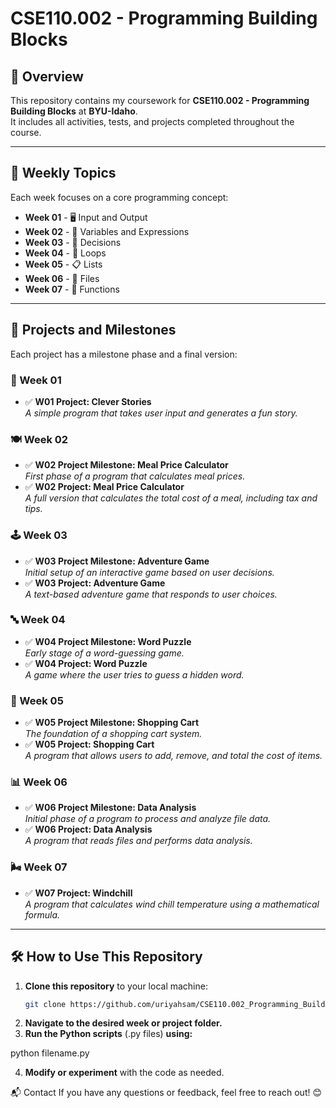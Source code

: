 # CSE110.002 - Programming Building Blocks

## 📌 Overview
This repository contains my coursework for **CSE110.002 - Programming Building Blocks** at **BYU-Idaho**.  
It includes all activities, tests, and projects completed throughout the course.

---

## 📅 Weekly Topics
Each week focuses on a core programming concept:

- **Week 01** - 🖥️ Input and Output  
- **Week 02** - 🔢 Variables and Expressions  
- **Week 03** - 🤔 Decisions  
- **Week 04** - 🔄 Loops  
- **Week 05** - 📋 Lists  
- **Week 06** - 📂 Files  
- **Week 07** - 🔧 Functions  

---

## 🚀 Projects and Milestones
Each project has a milestone phase and a final version:

### **📖 Week 01**
- ✅ **W01 Project: Clever Stories**  
  _A simple program that takes user input and generates a fun story._

### **🍽️ Week 02**
- ✅ **W02 Project Milestone: Meal Price Calculator**  
  _First phase of a program that calculates meal prices._  
- ✅ **W02 Project: Meal Price Calculator**  
  _A full version that calculates the total cost of a meal, including tax and tips._

### **🕹️ Week 03**
- ✅ **W03 Project Milestone: Adventure Game**  
  _Initial setup of an interactive game based on user decisions._  
- ✅ **W03 Project: Adventure Game**  
  _A text-based adventure game that responds to user choices._

### **🔤 Week 04**
- ✅ **W04 Project Milestone: Word Puzzle**  
  _Early stage of a word-guessing game._  
- ✅ **W04 Project: Word Puzzle**  
  _A game where the user tries to guess a hidden word._

### **🛒 Week 05**
- ✅ **W05 Project Milestone: Shopping Cart**  
  _The foundation of a shopping cart system._  
- ✅ **W05 Project: Shopping Cart**  
  _A program that allows users to add, remove, and total the cost of items._

### **📊 Week 06**
- ✅ **W06 Project Milestone: Data Analysis**  
  _Initial phase of a program to process and analyze file data._  
- ✅ **W06 Project: Data Analysis**  
  _A program that reads files and performs data analysis._

### **🌬️ Week 07**
- ✅ **W07 Project: Windchill**  
  _A program that calculates wind chill temperature using a mathematical formula._

---

## 🛠️ How to Use This Repository
1. **Clone this repository** to your local machine:  
   ```bash
   git clone https://github.com/uriyahsam/CSE110.002_Programming_Building_Blocks.git

2. **Navigate to the desired week or project folder.**
3. **Run the Python scripts** (.py files) **using:**

python filename.py

4. **Modify or experiment** with the code as needed.

📬 Contact
If you have any questions or feedback, feel free to reach out! 😊